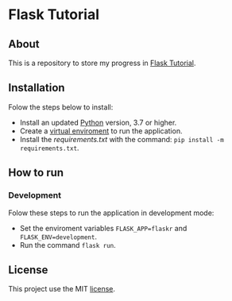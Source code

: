 # Flask Tutorial

## About

This is a repository to store my progress in 
[Flask Tutorial](https://flask.palletsprojects.com/en/2.2.x/tutorial/).

## Installation

Folow the steps below to install:

- Install an updated [Python](https://www.python.org/) version, 3.7 or higher.
- Create a 
[virtual enviroment](https://docs.python.org/3/library/venv.html) 
to run the application.
- Install the _requirements.txt_ with the command: `pip install -m requirements.txt`.

## How to run

### Development

Folow these steps to run the application in development mode:
- Set the enviroment variables `FLASK_APP=flaskr` and `FLASK_ENV=development`.
- Run the command `flask run`.

## License

This project use the MIT 
[license](https://github.com/tanhleno/flask-tutorial/blob/master/LICENSE).
